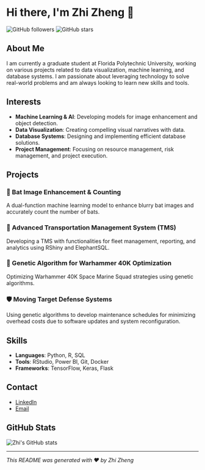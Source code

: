 # Hi there, I'm Zhi Zheng 👋

![GitHub followers](https://img.shields.io/github/followers/your-github-username?style=social)
![GitHub stars](https://img.shields.io/github/stars/your-github-username?style=social)

## About Me

I am currently a graduate student at Florida Polytechnic University, working on various projects related to data visualization, machine learning, and database systems. I am passionate about leveraging technology to solve real-world problems and am always looking to learn new skills and tools.

## Interests

- **Machine Learning & AI**: Developing models for image enhancement and object detection.
- **Data Visualization**: Creating compelling visual narratives with data.
- **Database Systems**: Designing and implementing efficient database solutions.
- **Project Management**: Focusing on resource management, risk management, and project execution.

## Projects

### 🦇 Bat Image Enhancement & Counting
A dual-function machine learning model to enhance blurry bat images and accurately count the number of bats.

### 🚗 Advanced Transportation Management System (TMS)
Developing a TMS with functionalities for fleet management, reporting, and analytics using RShiny and ElephantSQL.

### 🔄 Genetic Algorithm for Warhammer 40K Optimization
Optimizing Warhammer 40K Space Marine Squad strategies using genetic algorithms.

### 🛡️ Moving Target Defense Systems
Using genetic algorithms to develop maintenance schedules for minimizing overhead costs due to software updates and system reconfiguration.

## Skills

- **Languages**: Python, R, SQL
- **Tools**: RStudio, Power BI, Git, Docker
- **Frameworks**: TensorFlow, Keras, Flask

## Contact

- [LinkedIn](https://www.linkedin.com/in/zhi-zheng-337822120/)
- [Email](mailto:zhizheng0889@floridapoly.edu)

## GitHub Stats

![Zhi's GitHub stats](https://github-readme-stats.vercel.app/api?username=your-github-username&show_icons=true&theme=radical)

---

*This README was generated with ❤️ by Zhi Zheng*
